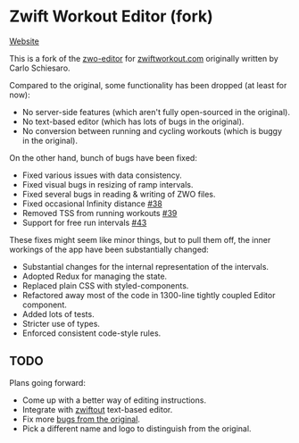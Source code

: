 # Zwift Workout Editor (fork)

[Website](https://nene.github.io/zwo-editor/)

This is a fork of the [zwo-editor][] for [zwiftworkout.com][] originally written by Carlo Schiesaro.

Compared to the original, some functionality has been dropped (at least for now):

- No server-side features (which aren't fully open-sourced in the original).
- No text-based editor (which has lots of bugs in the original).
- No conversion between running and cycling workouts (which is buggy in the original).

On the other hand, bunch of bugs have been fixed:

- Fixed various issues with data consistency.
- Fixed visual bugs in resizing of ramp intervals.
- Fixed several bugs in reading & writing of ZWO files.
- Fixed occasional Infinity distance [#38][]
- Removed TSS from running workouts [#39][]
- Support for free run intervals [#43][]

These fixes might seem like minor things, but to pull them off,
the inner workings of the app have been substantially changed:

- Substantial changes for the internal representation of the intervals.
- Adopted Redux for managing the state.
- Replaced plain CSS with styled-components.
- Refactored away most of the code in 1300-line tightly coupled Editor component.
- Added lots of tests.
- Stricter use of types.
- Enforced consistent code-style rules.

## TODO

Plans going forward:

- Come up with a better way of editing instructions.
- Integrate with [zwiftout][] text-based editor.
- Fix more [bugs from the original][orig-bugs].
- Pick a different name and logo to distinguish from the original.

[zwo-editor]: https://github.com/breiko83/zwo-editor
[zwiftworkout.com]: https://www.zwiftworkout.com/
[orig-bugs]: https://github.com/breiko83/zwo-editor/issues/
[#38]: https://github.com/breiko83/zwo-editor/issues/38
[#39]: https://github.com/breiko83/zwo-editor/issues/39
[#43]: https://github.com/breiko83/zwo-editor/issues/43
[zwiftout]: https://github.com/nene/zwiftout
